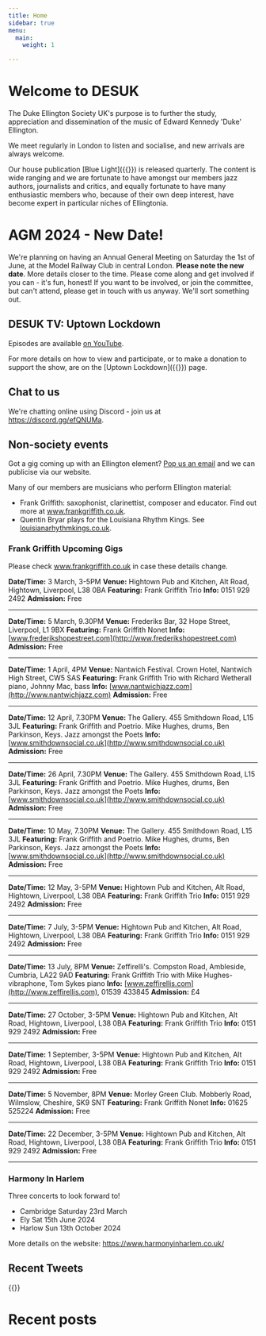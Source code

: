 ```yaml
---
title: Home
sidebar: true
menu:
  main:
    weight: 1

---
```

# Welcome to DESUK

The Duke Ellington Society UK's purpose is to further the study, appreciation and dissemination of the music of Edward Kennedy 'Duke' Ellington.

We meet regularly in London to listen and socialise, and new arrivals are always welcome.

Our house publication [Blue Light]({{<relref blue_light>}}) is released quarterly. The content is wide ranging and we are fortunate to have amongst our members jazz authors, journalists and critics, and equally fortunate to have many enthusiastic members who, because of their own deep interest, have become expert in particular niches of Ellingtonia.

# AGM 2024 - New Date!

We're planning on having an Annual General Meeting on Saturday the 1st of June,
at the Model Railway Club in central London. **Please note the new date**. More
details closer to the time.  Please come along and get involved if you can -
it's fun, honest! If you want to be involved, or join the committee, but can't
attend, please get in touch with us anyway. We'll sort something out.

## DESUK TV: Uptown Lockdown

Episodes are available [on YouTube](https://www.youtube.com/channel/UCq3QqJgdSJwk4nlmnnaH42Q/).

For more details on how to view and participate, or to make a donation to support the show, are on the [Uptown Lockdown]({{<relref uptown_lockdown>}}) page.

## Chat to us

We're chatting online using Discord - join us at https://discord.gg/efQNUMa.

## Non-society events

Got a gig coming up with an Ellington element? <a href="mailto:desuk@dukeellington.org.uk">Pop us an email</a> and we can publicise via our website.

Many of our members are musicians who perform Ellington material:
* Frank Griffith: saxophonist, clarinettist, composer and educator. Find out more at www.frankgriffith.co.uk.
* Quentin Bryar plays for the Louisiana Rhythm Kings. See [louisianarhythmkings.co.uk](http://louisianarhythmkings.co.uk/). <!-- https broken for this site -->


### Frank Griffith Upcoming Gigs

Please check www.frankgriffith.co.uk in case these details change.

**Date/Time:** 3 March, 3-5PM
**Venue:** Hightown Pub and Kitchen, Alt Road, Hightown, Liverpool, L38 0BA
**Featuring:** Frank Griffith Trio
**Info:** 0151 929 2492
**Admission:** Free

---

**Date/Time:** 5 March, 9.30PM
**Venue:** Frederiks Bar, 32 Hope Street, Liverpool, L1 9BX
**Featuring:** Frank Griffith Nonet
**Info:** [www.frederikshopestreet.com](http://www.frederikshopestreet.com)
**Admission:** Free

---

**Date/Time:** 1 April, 4PM
**Venue:** Nantwich Festival. Crown Hotel, Nantwich High Street, CW5 SAS
**Featuring:** Frank Griffith Trio with Richard Wetherall piano, Johnny Mac, bass
**Info:** [www.nantwichjazz.com](http://www.nantwichjazz.com)
**Admission:** Free

---

**Date/Time:** 12 April, 7.30PM
**Venue:** The Gallery. 455 Smithdown Road, L15 3JL
**Featuring:** Frank Griffith and Poetrio. Mike Hughes, drums, Ben Parkinson, Keys. Jazz amongst the Poets
**Info:** [www.smithdownsocial.co.uk](http://www.smithdownsocial.co.uk)
**Admission:** Free

---

**Date/Time:** 26 April, 7.30PM
**Venue:** The Gallery. 455 Smithdown Road, L15 3JL
**Featuring:** Frank Griffith and Poetrio. Mike Hughes, drums, Ben Parkinson, Keys. Jazz amongst the Poets
**Info:** [www.smithdownsocial.co.uk](http://www.smithdownsocial.co.uk)
**Admission:** Free

---

**Date/Time:** 10 May, 7.30PM
**Venue:** The Gallery. 455 Smithdown Road, L15 3JL
**Featuring:** Frank Griffith and Poetrio. Mike Hughes, drums, Ben Parkinson, Keys. Jazz amongst the Poets
**Info:** [www.smithdownsocial.co.uk](http://www.smithdownsocial.co.uk)
**Admission:** Free

---

**Date/Time:** 12 May, 3-5PM
**Venue:** Hightown Pub and Kitchen, Alt Road, Hightown, Liverpool, L38 0BA
**Featuring:** Frank Griffith Trio
**Info:** 0151 929 2492
**Admission:** Free

---

**Date/Time:** 7 July, 3-5PM
**Venue:** Hightown Pub and Kitchen, Alt Road, Hightown, Liverpool, L38 0BA
**Featuring:** Frank Griffith Trio
**Info:** 0151 929 2492
**Admission:** Free

---

**Date/Time:** 13 July, 8PM
**Venue:** Zeffirelli's. Compston Road, Ambleside, Cumbria, LA22 9AD
**Featuring:** Frank Griffith Trio with Mike Hughes- vibraphone, Tom Sykes piano
**Info:** [www.zeffirellis.com](http://www.zeffirellis.com), 01539 433845
**Admission:** £4

---

**Date/Time:** 27 October, 3-5PM
**Venue:** Hightown Pub and Kitchen, Alt Road, Hightown, Liverpool, L38 0BA
**Featuring:** Frank Griffith Trio
**Info:** 0151 929 2492
**Admission:** Free

---

**Date/Time:** 1 September, 3-5PM
**Venue:** Hightown Pub and Kitchen, Alt Road, Hightown, Liverpool, L38 0BA
**Featuring:** Frank Griffith Trio
**Info:** 0151 929 2492
**Admission:** Free

---

**Date/Time:** 5 November, 8PM
**Venue:** Morley Green Club. Mobberly Road, Wilmslow, Cheshire, SK9 SNT
**Featuring:** Frank Griffith Nonet
**Info:** 01625 525224
**Admission:** Free

---

**Date/Time:** 22 December, 3-5PM
**Venue:** Hightown Pub and Kitchen, Alt Road, Hightown, Liverpool, L38 0BA
**Featuring:** Frank Griffith Trio
**Info:** 0151 929 2492
**Admission:** Free

---

### Harmony In Harlem

Three concerts to look forward to!
* Cambridge Saturday 23rd March
* Ely Sat 15th June 2024
* Harlow Sun 13th October 2024

More details on the website: https://www.harmonyinharlem.co.uk/


## Recent Tweets

{{<tweets tweet-limit="2">}}

# Recent posts
